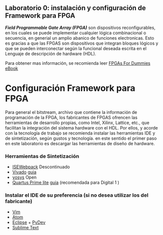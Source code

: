## Laboratorio 0: instalación y configuración de Framework para FPGA

***Field Programmable Gate Array (FPGA)*** son dispositivos reconfigurables, en los cuales se puede implementar cualquier lógica combinacional o secuencia, en generial un amplio abanico de funciones electronicas. Esto es gracias a que las FPGAS son dispositivos que integran bloques lógicos y que se pueden interconectar según la funcional deseada escrita en el Lenguaje de descripción de hardware (HDL).

Para obtener mas información, se recomienda leer [FPGAs For Dummies eBook](https://www.intel.com/content/dam/www/programmable/us/en/pdfs/literature/misc/FPGAs_For_Dummies_eBook.pdf)

# Configuración Framework para FPGA

Para general el bitstream, archivo que contiene la información de programación de la FPGA, los fabricantes de FPGAS ofrencen las herramientas de desarrollo propias, como Intel, Xilinx, Lattice, etc., que facilitan la integración del sistema hardware con el HDL.
Por ellos, y acorde con la tecnología de trabajo se recomienda instalar las herramientas IDE y de sintetización, según gustos y tecnología. en este sentido el primer paso en este laboratorio es descargar las herramientas de diseño de hardware.

### Herramientas de Sintetización

* [ISEWebpack](https://github.com/Fabeltranm/SPARTAN6-ATMEGA-MAX5864/wiki/Instalaci%C3%B3n-y-Configuraci%C3%B3n#instalaci%C3%B3n-de-isewebpack) Descontinuado 
* [Vivado](https://www.xilinx.com/products/design-tools/vivado.html)  [guia](https://github.com/ELINGAP-7545/lab00/blob/master/laboo_vivado.md)
* [yosys](http://www.clifford.at/yosys/) Open
* [Quartus Prime lite](http://fpgasoftware.intel.com/?edition=lite) [guia](https://github.com/ELINGAP-7545/lab00#instalaci%C3%B3n-de-quartus-prime-lite) (recomendada para Digital 1 )

### Instalar el IDE de su preferencia (si no desea utilizar los del fabricante)
* [Vim](https://www.vim.org/)
* [Atom](https://atom.io/)
* [Eclipse](https://www.eclipse.org) + [PyDev](https://www.pydev.org/)
* [Sublime Text](http://www.sublimetext.com)

